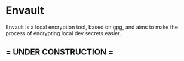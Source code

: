 # Envault

Envault is a local encryption tool, based on gpg, and aims to make the process of encrypting local dev secrets easier.

## = UNDER CONSTRUCTION =